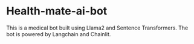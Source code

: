 # Health-mate-ai-bot
This is a medical bot built using Llama2 and Sentence Transformers. The bot is powered by Langchain and Chainlit.
